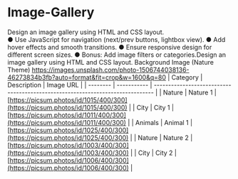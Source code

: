 # Image-Gallery
Design an image gallery using HTML and CSS layout.  
● Use JavaScript for navigation (next/prev buttons, lightbox view).
● Add hover effects and smooth transitions. 
● Ensure responsive design for different screen sizes. 
● Bonus: Add image filters or categories.Design an image gallery using HTML and CSS layout. 
 Background Image (Nature Theme)
 https://images.unsplash.com/photo-1506744038136-46273834b3fb?auto=format&fit=crop&w=1600&q=80
| Category | Description | Image URL                                                                      |
| -------- | ----------- | ------------------------------------------------------------------------------ |
| Nature   | Nature 1    | [https://picsum.photos/id/1015/400/300](https://picsum.photos/id/1015/400/300) |
| City     | City 1      | [https://picsum.photos/id/1011/400/300](https://picsum.photos/id/1011/400/300) |
| Animals  | Animal 1    | [https://picsum.photos/id/1025/400/300](https://picsum.photos/id/1025/400/300) |
| Nature   | Nature 2    | [https://picsum.photos/id/1003/400/300](https://picsum.photos/id/1003/400/300) |
| City     | City 2      | [https://picsum.photos/id/1006/400/300](https://picsum.photos/id/1006/400/300) |
